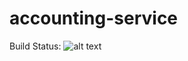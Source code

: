 # accounting-service

Build Status: ![alt text](https://travis-ci.org/bmlining/accounting_service.svg?branch=master "TravisCI Build Status")
